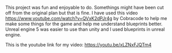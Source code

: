 This project was fun and enjoyable to do. Somethings might have been cut off from the original plan but that is fine. I have used this video https://www.youtube.com/watch?v=QVxK2dPJr4g by Cobracode to help me make some things for the game and help me understand blueprints better. Unreal engine 5 was easier to use than unity and I used blueprints in unreal engine.

This is the youtube link for my video: https://youtu.be/xLZNxFJQTm4
